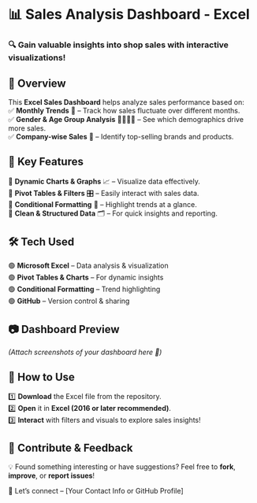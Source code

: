# 📊 Sales Analysis Dashboard - Excel    

### 🔍 Gain valuable insights into shop sales with interactive visualizations!    

## 🚀 Overview    
This **Excel Sales Dashboard** helps analyze sales performance based on:    
✅ **Monthly Trends** 📅 – Track how sales fluctuate over different months.    
✅ **Gender & Age Group Analysis** 👨‍👩‍👧‍👦 – See which demographics drive more sales.    
✅ **Company-wise Sales** 🏢 – Identify top-selling brands and products.    

## 🎯 Key Features    
🔹 **Dynamic Charts & Graphs** 📈 – Visualize data effectively.    
🔹 **Pivot Tables & Filters** 🎛️ – Easily interact with sales data.    
🔹 **Conditional Formatting** 🎨 – Highlight trends at a glance.    
🔹 **Clean & Structured Data** 🗂️ – For quick insights and reporting.    

## 🛠️ Tech Used    
🟢 **Microsoft Excel** – Data analysis & visualization    
🟢 **Pivot Tables & Charts** – For dynamic insights    
🟢 **Conditional Formatting** – Trend highlighting    
🟢 **GitHub** – Version control & sharing    

## 📷 Dashboard Preview    
*(Attach screenshots of your dashboard here 📌)*    

## 🔧 How to Use    
1️⃣ **Download** the Excel file from the repository.    
2️⃣ **Open** it in **Excel (2016 or later recommended)**.    
3️⃣ **Interact** with filters and visuals to explore sales insights!    

## 🤝 Contribute & Feedback    
💡 Found something interesting or have suggestions? Feel free to **fork**, **improve**, or **report issues**!    

📩 Let’s connect – [Your Contact Info or GitHub Profile]    

